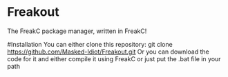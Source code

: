 # Freakout
The FreakC package manager, written in FreakC!

#Installation
You can either clone this repository:
     git clone https://github.com/Masked-Idiot/Freakout.git
Or you can download the code for it and either compile it using FreakC or just put the .bat file in your path
